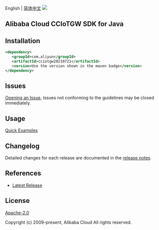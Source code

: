 English | [简体中文](README-CN.md)
![](https://aliyunsdk-pages.alicdn.com/icons/AlibabaCloud.svg)

## Alibaba Cloud CCIoTGW SDK for Java

## Installation

```xml
<dependency>
   <groupId>com.aliyun</groupId>
   <artifactId>cciotgw20210721</artifactId>
   <version>Use the version shown in the maven badge</version>
</dependency>
```

## Issues
[Opening an Issue](https://github.com/aliyun/alibabacloud-java-sdk/issues/new), Issues not conforming to the guidelines may be closed immediately.

## Usage
[Quick Examples](https://github.com/aliyun/alibabacloud-java-sdk/blob/master/docs/0-Examples-EN.md#quick-examples)

## Changelog
Detailed changes for each release are documented in the [release notes](./ChangeLog.txt).

## References
* [Latest Release](https://github.com/aliyun/alibabacloud-java-sdk/)

## License
[Apache-2.0](http://www.apache.org/licenses/LICENSE-2.0)

Copyright (c) 2009-present, Alibaba Cloud All rights reserved.